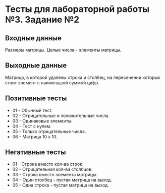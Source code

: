 # Тесты для лабораторной работы №3. Задание №2

## Входные данные
Размеры матрицы,
Целые числа - элементы матрицы.

## Выходные данные
Матрица, в которой удалены строка и столбец,
на пересечении которых стоит элемент с наименьшой
суммой цифр.


## Позитивные тесты
- 01 - Обычный тест.
- 02 - Отрицательные и положительные числа.
- 03 - Одинаковые элементы.
- 04 - Тест с нулем.
- 05 - Только отрицательные числа.
- 06 - Матрица 10 х 10.

## Негативные тесты
- 01 - Строка вместо кол-ва строк.
- 02 - Отрицательная кол-ва столбцов.
- 03 - Строка вместо элемента матрицы.
- 04 - Один столбец - пустая матрица на выход.
- 05 - Одна строка - пустая матрица на выход.